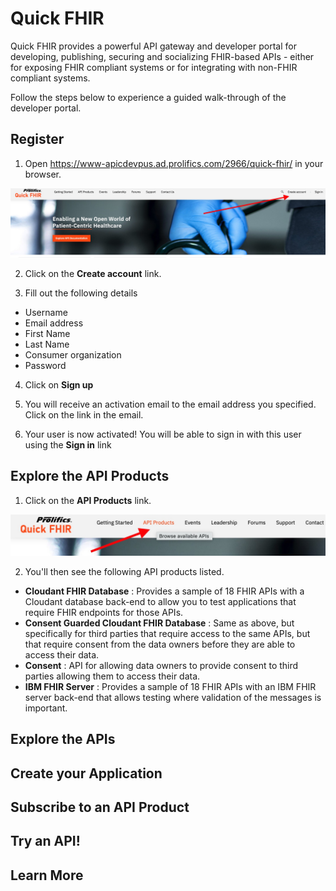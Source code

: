 # Quick FHIR

Quick FHIR provides a powerful API gateway and developer portal for developing, publishing, securing and socializing FHIR-based APIs - either for exposing FHIR compliant systems or for integrating with non-FHIR compliant systems.

Follow the steps below to experience a guided walk-through of the developer portal.

## Register

1. Open https://www-apicdevpus.ad.prolifics.com/2966/quick-fhir/ in your browser.

![alt-text](screens/RegisterUser.jpg)

2. Click on the **Create account** link.

3. Fill out the following details
* Username
* Email address
* First Name
* Last Name
* Consumer organization
* Password

4. Click on **Sign up**

5. You will receive an activation email to the email address you specified. Click on the link in the email.

6. Your user is now activated! You will be able to sign in with this user using the **Sign in** link

## Explore the API Products

1. Click on the **API Products** link.

![alt-text](screens/APIProducts.jpg)

2. You'll then see the following API products listed.

* **Cloudant FHIR Database** : Provides a sample of 18 FHIR APIs with a Cloudant database back-end to allow you to test applications that require FHIR endpoints for those APIs.
* **Consent Guarded Cloudant FHIR Database** : Same as above, but specifically for third parties that require access to the same APIs, but that require consent from the data owners before they are able to access their data.
* **Consent** : API for allowing data owners to provide consent to third parties allowing them to access their data.
* **IBM FHIR Server** : Provides a sample of 18 FHIR APIs with an IBM FHIR server back-end that allows testing where validation of the messages is important.

## Explore the APIs

## Create your Application

## Subscribe to an API Product

## Try an API!

## Learn More
